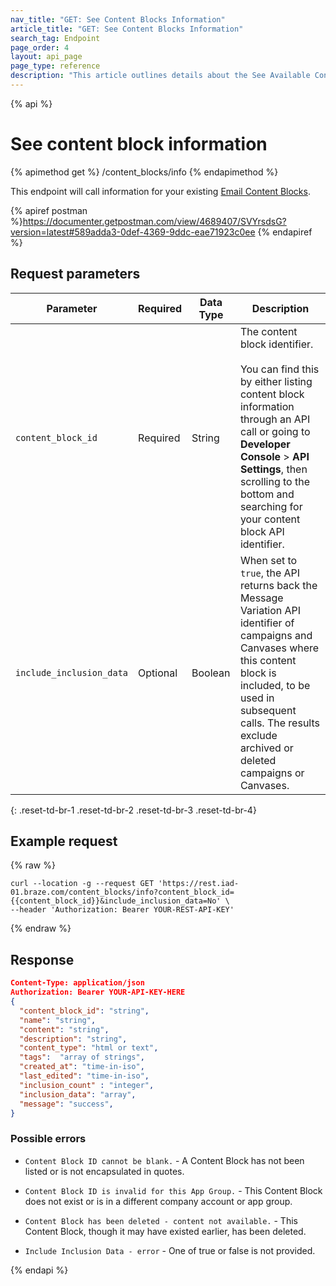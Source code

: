```yaml
---
nav_title: "GET: See Content Blocks Information"
article_title: "GET: See Content Blocks Information"
search_tag: Endpoint
page_order: 4
layout: api_page
page_type: reference
description: "This article outlines details about the See Available Content Blocks Information Braze endpoint."
---
```


{% api %}
# See content block information
{% apimethod get %}
/content_blocks/info
{% endapimethod %}

This endpoint will call information for your existing [Email Content Blocks]({{site.baseurl}}/user_guide/engagement_tools/templates_and_media/content_blocks/).

{% apiref postman %}https://documenter.getpostman.com/view/4689407/SVYrsdsG?version=latest#589adda3-0def-4369-9ddc-eae71923c0ee {% endapiref %}

## Request parameters

| Parameter | Required | Data Type | Description |
|---|---|---|---|
| `content_block_id`  | Required | String | The content block identifier. <br><br>You can find this by either listing content block information through an API call or going to **Developer Console** > **API Settings**, then scrolling to the bottom and searching for your content block API identifier.|
| `include_inclusion_data`  | Optional | Boolean | When set to `true`, the API returns back the Message Variation API identifier of campaigns and Canvases where this content block is included, to be used in subsequent calls.  The results exclude archived or deleted campaigns or Canvases. |
{: .reset-td-br-1 .reset-td-br-2 .reset-td-br-3  .reset-td-br-4}

## Example request
{% raw %}
```
curl --location -g --request GET 'https://rest.iad-01.braze.com/content_blocks/info?content_block_id={{content_block_id}}&include_inclusion_data=No' \
--header 'Authorization: Bearer YOUR-REST-API-KEY'
```
{% endraw %}

## Response

```json
Content-Type: application/json
Authorization: Bearer YOUR-API-KEY-HERE
{
  "content_block_id": "string",
  "name": "string",
  "content": "string",
  "description": "string",
  "content_type": "html or text",
  "tags":  "array of strings",
  "created_at": "time-in-iso",
  "last_edited": "time-in-iso",
  "inclusion_count" : "integer",
  "inclusion_data": "array",
  "message": "success",
}
```

### Possible errors
- `Content Block ID cannot be blank.` - A Content Block has not been listed or is not encapsulated in quotes.

- `Content Block ID is invalid for this App Group.` - This Content Block does not exist or is in a different company account or app group.

- `Content Block has been deleted - content not available.` - This Content Block, though it may have existed earlier, has been deleted.

- `Include Inclusion Data - error` - One of true or false is not provided.

{% endapi %}
